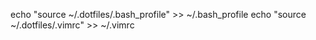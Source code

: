 echo "source ~/.dotfiles/.bash_profile" >> ~/.bash_profile
echo "source ~/.dotfiles/.vimrc" >> ~/.vimrc
